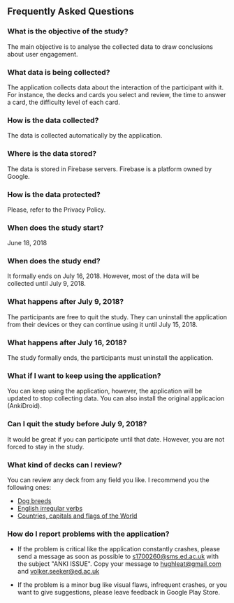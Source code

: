 ## Frequently Asked Questions

### What is the objective of the study?
The main objective is to analyse the collected data to draw conclusions about user engagement.

### What data is being collected?
The application collects data about the interaction of the participant with it. For instance, the decks and cards you select and review, the time to answer a card, the difficulty level of each card.

### How is the data collected?
The data is collected automatically by the application.

### Where is the data stored?
The data is stored in Firebase servers. Firebase is a platform owned by Google.

### How is the data protected?
Please, refer to the Privacy Policy.

### When does the study start?
June 18, 2018

### When does the study end?
It formally ends on July 16, 2018. However, most of the data will be collected until July 9, 2018.

### What happens after July 9, 2018?
The participants are free to quit the study. They can uninstall the application from their devices or they can continue using it until July 15, 2018.

### What happens after July 16, 2018?
The study formally ends, the participants must uninstall the application.

### What if I want to keep using the application?
You can keep using the application, however, the application will be updated to stop collecting data. You can also install the original applicacion (AnkiDroid).

### Can I quit the study before July 9, 2018?
It would be great if you can participate until that date. However, you are not forced to stay in the study.

### What kind of decks can I review?
You can review any deck from any field you like. I recommend you the following ones:
- [Dog breeds](https://ankiweb.net/shared/info/152277077)
- [English irregular verbs](https://ankiweb.net/shared/info/1042687651)
- [Countries, capitals and flags of the World](https://ankiweb.net/shared/info/417970663)

### How do I report problems with the application?
 - If the problem is critical like the application constantly crashes, please send a message as soon as possible to s1700260@sms.ed.ac.uk with the subject "ANKI ISSUE". Copy your message to hughleat@gmail.com and volker.seeker@ed.ac.uk

 - If the problem is a minor bug like visual flaws, infrequent crashes, or you want to give suggestions, please leave feedback in Google Play Store.